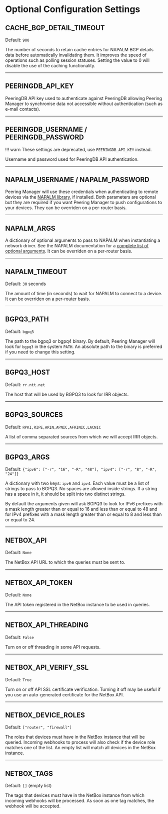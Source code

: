 # Optional Configuration Settings


## CACHE_BGP_DETAIL_TIMEOUT

Default: `900`

The number of seconds to retain cache entries for NAPALM BGP details data
before automatically invalidating them. It improves the speed of operations
such as polling session statuses. Setting the value to 0 will disable the use
of the caching functionality.

---

## PEERINGDB_API_KEY

PeeringDB API key used to authenticate against PeeringDB allowing Peering
Manager to synchronise data not accessible without authentication (such as
e-mail contacts).

---

## PEERINGDB_USERNAME / PEERINGDB_PASSWORD

!!! warn
    These settings are deprecated, use `PEERINGDB_API_KEY` instead.

Username and password used for PeeringDB API authentication.

---

## NAPALM_USERNAME / NAPALM_PASSWORD

Peering Manager will use these credentials when authenticating to remote
devices via the [NAPALM library](https://napalm-automation.net/), if installed.
Both parameters are optional but they are required if you want Peering Manager
to push configurations to your devices. They can be overriden on a per-router
basis.

---

## NAPALM_ARGS

A dictionary of optional arguments to pass to NAPALM when instantiating a
network driver. See the NAPALM documentation for a
[complete list of optional arguments](http://napalm.readthedocs.io/en/latest/support/#optional-arguments).
It can be overriden on a per-router basis.

---

## NAPALM_TIMEOUT

Default: `30` seconds

The amount of time (in seconds) to wait for NAPALM to connect to a device.
It can be overriden on a per-router basis.

---

## BGPQ3_PATH

Default: `bgpq3`

The path to the bgpq3 or bgpq4 binary. By default, Peering Manager will look
for `bgpq3` in the system `PATH`. An absolute path to the binary is preferred
if you need to change this setting.

---

## BGPQ3_HOST

Default: `rr.ntt.net`

The host that will be used by BGPQ3 to look for IRR objects.

---

## BGPQ3_SOURCES

Default: `RPKI,RIPE,ARIN,APNIC,AFRINIC,LACNIC`

A list of comma separated sources from which we will accept IRR objects.

---

## BGPQ3_ARGS

Default: `{"ipv6": ["-r", "16", "-R", "48"], "ipv4": ["-r", "8", "-R", "24"]}`

A dictionary with two keys: `ipv6` and `ipv4`. Each value must be a list of
strings to pass to BGPQ3. No spaces are allowed inside strings. If a string has
a space in it, it should be split into two distinct strings.

By default the arguments given will ask BGPQ3 to look for IPv6 prefixes with a
mask length greater than or equal to 16 and less than or equal to 48 and for
IPv4 prefixes with a mask length greater than or equal to 8 and less than or
equal to 24.

---

## NETBOX_API

Default: `None`

The NetBox API URL to which the queries must be sent to.

---

## NETBOX_API_TOKEN

Default: `None`

The API token registered in the NetBox instance to be used in queries.

---

## NETBOX_API_THREADING

Default: `False`

Turn on or off threading in some API requests.

---

## NETBOX_API_VERIFY_SSL

Default: `True`

Turn on or off API SSL certificate verification. Turning it off may be useful
if you use an auto-generated certificate for the NetBox API.

---

## NETBOX_DEVICE_ROLES

Default: `["router", "firewall"]`

The roles that devices must have in the NetBox instance that will be queried.
Incoming webhooks to process will also check if the device role matches one of
the list. An empty list will match all devices in the NetBox instance.

---

## NETBOX_TAGS

Default: `[]` (empty list)

The tags that devices must have in the NetBox instance from which incoming
webhooks will be processed. As soon as one tag matches, the webhook will be
accepted.
